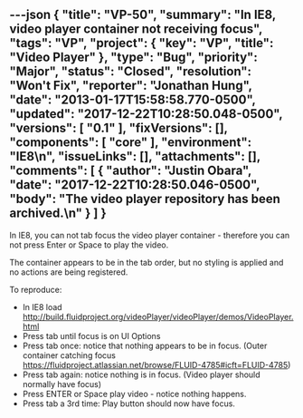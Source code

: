 ---json
{
  "title": "VP-50",
  "summary": "In IE8, video player container not receiving focus",
  "tags": "VP",
  "project": {
    "key": "VP",
    "title": "Video Player"
  },
  "type": "Bug",
  "priority": "Major",
  "status": "Closed",
  "resolution": "Won't Fix",
  "reporter": "Jonathan Hung",
  "date": "2013-01-17T15:58:58.770-0500",
  "updated": "2017-12-22T10:28:50.048-0500",
  "versions": [
    "0.1"
  ],
  "fixVersions": [],
  "components": [
    "core"
  ],
  "environment": "IE8\n",
  "issueLinks": [],
  "attachments": [],
  "comments": [
    {
      "author": "Justin Obara",
      "date": "2017-12-22T10:28:50.046-0500",
      "body": "The video player repository has been archived.\n"
    }
  ]
}
---
In IE8, you can not tab focus the video player container - therefore you can not press Enter or Space to play the video.

The container appears to be in the tab order, but no styling is applied and no actions are being registered.

To reproduce:

* In IE8 load <http://build.fluidproject.org/videoPlayer/videoPlayer/demos/VideoPlayer.html>
* Press tab until focus is on UI Options
* Press tab once: notice that nothing appears to be in focus. (Outer container catching focus <https://fluidproject.atlassian.net/browse/FLUID-4785#icft=FLUID-4785>)
* Press tab again: notice nothing is in focus. (Video player should normally have focus)
* Press ENTER or Space play video - notice nothing happens.
* Press tab a 3rd time: Play button should now have focus.

        